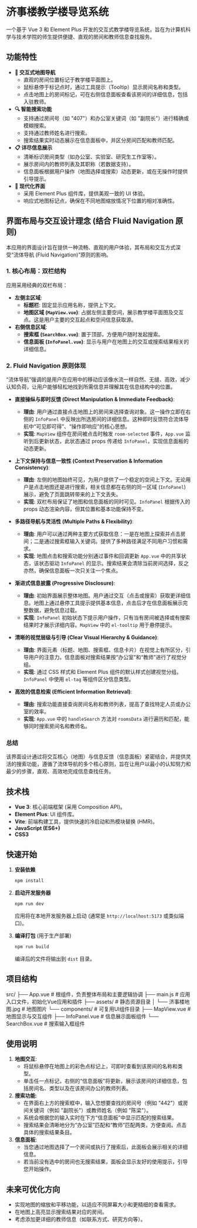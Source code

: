 # 济事楼教学楼导览系统

一个基于 Vue 3 和 Element Plus 开发的交互式教学楼导览系统，旨在为计算机科学与技术学院的师生提供便捷、直观的房间和教师信息查找服务。

## 功能特性

-   **📍 交互式地图导航**
    -   直观的房间位置标记于教学楼平面图上。
    -   鼠标悬停于标记点时，通过工具提示（Tooltip）显示房间名称和类型。
    -   点击地图上的房间标记，可在右侧信息面板查看该房间的详细信息，包括入驻教师。
-   **🔍 智能搜索功能**
    -   支持通过房间号（如 "407"）和办公室关键词（如 "副院长"）进行精确或模糊搜索。
    -   支持通过教师姓名进行搜索。
    -   搜索结果实时动态展示在信息面板中，并区分房间匹配和教师匹配。
-   **📋 详尽信息展示**
    -   清晰标识房间类型（如办公室、实验室、研究生工作室等）。
    -   展示房间内的教师列表及其职称（若数据支持）。
    -   信息面板根据用户操作（地图选择或搜索）动态更新，或在无操作时提供引导提示。
-   **🎨 现代化界面**
    -   采用 Element Plus 组件库，提供美观一致的 UI 体验。
    -   响应式地图标记点，确保在不同地图缩放情况下位置的相对准确性。

## 界面布局与交互设计理念 (结合 Fluid Navigation 原则)

本应用的界面设计旨在提供一种流畅、直观的用户体验，其布局和交互方式深受“流体导航 (Fluid Navigation)”原则的影响。

### 1. 核心布局：双栏结构

应用采用经典的双栏布局：

* **左侧主区域**:
    * **标题栏**: 固定显示应用名称，提供上下文。
    * **地图区域 (`MapView.vue`)**: 占据左侧主要空间，展示教学楼平面图及交互点。这是用户主要的交互起点和空间信息获取源。
* **右侧信息区域**:
    * **搜索框 (`SearchBox.vue`)**: 置于顶部，方便用户随时发起搜索。
    * **信息面板 (`InfoPanel.vue`)**: 显示与用户在地图上的交互或搜索结果相关的详细信息。

### 2. Fluid Navigation 原则体现

“流体导航”强调的是用户在应用中的移动应该像水流一样自然、无缝、高效，减少认知负荷，让用户能够轻松地找到所需信息并理解其在信息结构中的位置。

* **直接操纵与即时反馈 (Direct Manipulation & Immediate Feedback)**:
    * **理由**: 用户通过直接点击地图上的房间来选择查询对象。这一操作立即在右侧的 `InfoPanel` 中反映出所选房间的详细信息。这种即时反馈符合流体导航中“可见即可得”、“操作即响应”的核心思想。
    * **实现**: `MapView` 组件在房间被点击时触发 `room-selected` 事件，`App.vue` 监听到后更新状态，此状态通过 props 传递给 `InfoPanel`，实现信息面板的动态更新。

* **上下文保持与信息一致性 (Context Preservation & Information Consistency)**:
    * **理由**: 左侧的地图始终可见，为用户提供了一个稳定的空间上下文。无论用户是点击地图还是进行搜索，相关信息都在右侧的同一区域 (`InfoPanel`) 展示，避免了页面跳转带来的上下文丢失。
    * **实现**: 双栏布局保证了地图和信息面板的同时可见。`InfoPanel` 根据传入的 props 动态渲染内容，但其位置和基本功能保持不变。

* **多路径导航与灵活性 (Multiple Paths & Flexibility)**:
    * **理由**: 用户可以通过两种主要方式获取信息：一是在地图上探索并点击房间；二是通过搜索框输入关键词。提供了多种路径满足不同用户习惯和需求。
    * **实现**: 地图点击和搜索功能分别通过事件和回调更新 `App.vue` 中的共享状态，该状态驱动 `InfoPanel` 的显示。搜索结果会清除当前房间选择，反之亦然，确保信息面板一次只关注一个焦点。

* **渐进式信息披露 (Progressive Disclosure)**:
    * **理由**: 初始界面展示整体地图。用户通过交互（点击或搜索）获取更详细信息。地图上通过悬停工具提示提供基本信息，点击后才在信息面板展示完整数据，避免信息过载。
    * **实现**: `InfoPanel` 初始状态下提示用户操作，只有当有房间被选择或有搜索结果时才展示详细内容。`MapView` 中的 `el-tooltip` 用于悬停提示。

* **清晰的视觉层级与引导 (Clear Visual Hierarchy & Guidance)**:
    * **理由**: 界面元素（标题、地图、搜索框、信息卡片）在视觉上有所区分，引导用户的注意力。信息面板对搜索结果按“办公室”和“教师”进行了视觉分组。
    * **实现**: 通过 CSS 样式和 Element Plus 组件的默认样式创建视觉分组。`InfoPanel` 中使用 `el-tag` 等组件区分信息类型。

* **高效的信息检索 (Efficient Information Retrieval)**:
    * **理由**: 搜索功能直接查询房间名称和教师列表，提高了查找特定人员或办公室的效率。
    * **实现**: `App.vue` 中的 `handleSearch` 方法对 `roomsData` 进行遍历和匹配，能够同时搜索房间名和教师名。

### 总结

该界面设计通过将交互核心（地图）与信息反馈（信息面板）紧密结合，并提供灵活的搜索功能，遵循了流体导航的多个核心原则，旨在让用户以最小的认知努力和最少的步骤，直观、高效地完成信息查找任务。

## 技术栈

-   **Vue 3**: 核心前端框架 (采用 Composition API)。
-   **Element Plus**: UI 组件库。
-   **Vite**: 前端构建工具，提供快速的冷启动和热模块替换 (HMR)。
-   **JavaScript (ES6+)**
-   **CSS3**

## 快速开始
1.  **安装依赖**
    ```bash
    npm install
    ```

2.  **启动开发服务器**
    ```bash
    npm run dev
    ```
    应用将在本地开发服务器上启动 (通常是 `http://localhost:5173` 或类似端口)。

3.  **编译打包** (用于生产部署)
    ```bash
    npm run build
    ```
    编译后的文件将输出到 `dist` 目录。

## 项目结构
src/
├── App.vue            # 根组件，负责整体布局和主要逻辑协调
├── main.js            # 应用入口文件，初始化Vue应用和插件
├── assets/            # 静态资源目录
│   └── 济事楼地图.jpg   # 地图图片
└── components/        # 可复用UI组件目录
    ├── MapView.vue    # 地图显示与交互组件
    ├── InfoPanel.vue  # 信息展示面板组件
    └── SearchBox.vue  # 搜索输入框组件


## 使用说明

1.  **地图交互**:
    * 将鼠标悬停在地图上的彩色点标记上，可即时查看到该房间的名称和类型。
    * 单击任一点标记，右侧的“信息面板”将更新，展示该房间的详细信息，包括房间名、类型以及在该房间办公的教师列表。
2.  **搜索功能**:
    * 在界面右上方的搜索框中，输入您想要查找的房间号（例如 "442"）或房间关键词（例如 "副院长"）或教师姓名（例如 "陈梁"）。
    * 系统会根据您的输入实时在下方“信息面板”中显示匹配的搜索结果。
    * 搜索结果会清晰地分为“办公室”匹配和“教师”匹配两类，方便查阅。点击具体的搜索结果条目。
3.  **信息面板**:
    * 当您通过地图选择了一个房间或执行了搜索后，此面板会展示相关的详细信息。
    * 若当前没有选中的房间也无搜索结果，面板会显示友好的使用提示，引导您开始操作。
    
## 未来可优化方向

* 实现地图的缩放和平移功能，以适应不同屏幕大小和更精细的查看需求。
* 在地图上高亮显示搜索结果对应的房间。
* 考虑添加更详细的教师信息（如联系方式、研究方向等）。
